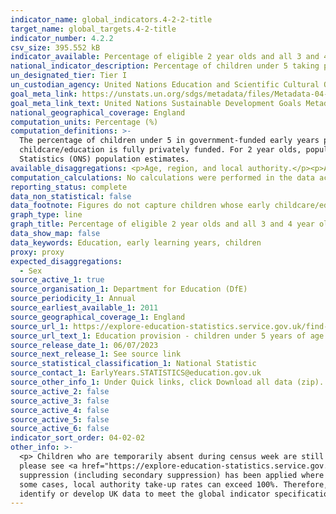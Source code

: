 ```yaml
---
indicator_name: global_indicators.4-2-2-title
target_name: global_targets.4-2-title
indicator_number: 4.2.2
csv_size: 395.552 kB
indicator_available: Percentage of eligible 2 year olds and all 3 and 4 year olds registered for government-funded early years provision
national_indicator_description: Percentage of children under 5 taking part in government-funded early years provision
un_designated_tier: Tier I
un_custodian_agency: United Nations Education and Scientific Cultural Organisation - Institute of Statistics (UNESCO-UIS)
goal_meta_link: https://unstats.un.org/sdgs/metadata/files/Metadata-04-02-02.pdf 
goal_meta_link_text: United Nations Sustainable Development Goals Metadata (PDF 223 KB)
national_geographical_coverage: England
computation_units: Percentage (%)
computation_definitions: >-
  The percentage of children under 5 in government-funded early years provision is defined as the percentage of children under 5 in funded early education provision, made up of the state-funded schools, private, voluntary and independent sectors. It doesn’t include children whose early
  childcare/education is fully privately funded. For 2 year olds, population has been calculated using data supplied by Department for Work and Pensions (DWP) on the estimated eligible population, whilst for 3 and 4 year olds it has been calculated from the he Office for National
  Statistics (ONS) population estimates.
available_disaggregations: <p>Age, region, and local authority.</p><p>Age 2 data is only available since 2015.</p>
computation_calculations: No calculations were performed in the data acquisition of this indicator as appropriate data was readily available in the final format specified by this indicator.
reporting_status: complete
data_non_statistical: false
data_footnote: Figures do not capture children whose early childcare/education is fully privately funded.
graph_type: line
graph_title: Percentage of eligible 2 year olds and all 3 and 4 year olds registered for government-funded early years provision
data_show_map: false
data_keywords: Education, early learning years, children
proxy: proxy
expected_disaggregations:
  - Sex
source_active_1: true
source_organisation_1: Department for Education (DfE)
source_periodicity_1: Annual
source_earliest_available_1: 2011
source_geographical_coverage_1: England
source_url_1: https://explore-education-statistics.service.gov.uk/find-statistics/education-provision-children-under-5
source_url_text_1: Education provision - children under 5 years of age
source_release_date_1: 06/07/2023
source_next_release_1: See source link
source_statistical_classification_1: National Statistic
source_contact_1: EarlyYears.STATISTICS@education.gov.uk
source_other_info_1: Under Quick links, click Download all data (zip). Data available from "1_early_years_provision_children_registered_2018_2023.csv"
source_active_2: false
source_active_3: false
source_active_4: false
source_active_5: false
source_active_6: false
indicator_sort_order: 04-02-02
other_info: >-
  <p> Children who are temporarily absent during census week are still recorded in this dataset. However, for January 2021 the proportion of children temporarily absent is a lot higher due to the Covid-19 pandemic and the national lockdown in the UK. For more information about methodology
  please see <a href="https://explore-education-statistics.service.gov.uk/methodology/education-provision-children-under-5-years-of-age-methodology"> Education provision - children under 5 years of age methodology</a>.</p><p> Geographical numbers are rounded to the nearest ten, and
  suppression (including secondary suppression) has been applied where necessary.</p><p> Population estimates are derived from mid-year estimates and projections produced by the ONS. Those at lower geographic levels, such as local authority, are subject to a greater degree of error. In
  some cases, local authority take-up rates can exceed 100%. Therefore, take-up rates at local authority level should be treated with more caution than national take-up rates.<p> This indicator is being used as an approximation of the UN SDG Indicator. Where possible, we will work to
  identify or develop UK data to meet the global indicator specification. This indicator has been identified in collaboration with topic experts.
---
```

